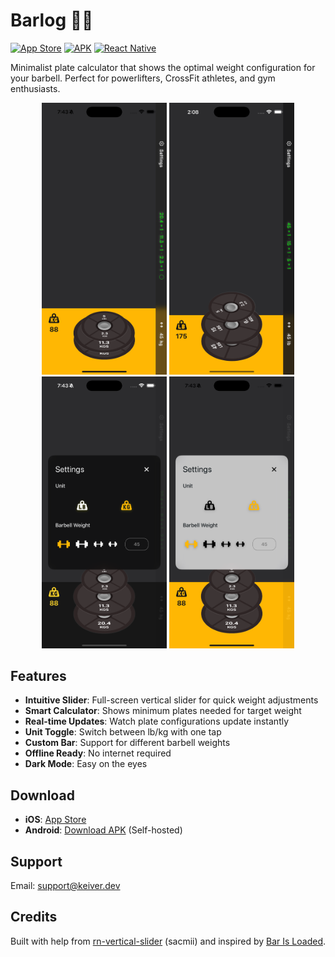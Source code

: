 # Barlog 🏋️‍♂️

[![App Store](https://img.shields.io/badge/Download_on_the-App_Store-black.svg?style=flat-square&logo=apple&logoColor=white)](https://apps.apple.com/us/app/barlog/id6737152762)
[![APK](https://img.shields.io/badge/Download-APK-green.svg?style=flat-square&logo=android&logoColor=white)](https://keiver.dev/lab/barlog)
[![React Native](https://img.shields.io/badge/React_Native-Latest-blue.svg?style=flat-square&logo=react&logoColor=white)](https://reactnative.dev)

Minimalist plate calculator that shows the optimal weight configuration for your barbell. Perfect for powerlifters, CrossFit athletes, and gym enthusiasts.

<div align="center">
  <img src="./assets/screenshots/6.png" alt="Barlog App Demo" width="200" />
  <img src="./assets/screenshots/7.png" alt="Barlog Screenshot" width="200" />
  <img src="./assets/screenshots/4.png" alt="Barlog Screenshot" width="200" />
  <img src="./assets/screenshots/3.png" alt="Barlog Screenshot" width="200" />
</div>

## Features

- **Intuitive Slider**: Full-screen vertical slider for quick weight adjustments
- **Smart Calculator**: Shows minimum plates needed for target weight
- **Real-time Updates**: Watch plate configurations update instantly
- **Unit Toggle**: Switch between lb/kg with one tap
- **Custom Bar**: Support for different barbell weights
- **Offline Ready**: No internet required
- **Dark Mode**: Easy on the eyes

## Download

- **iOS**: [App Store](https://apps.apple.com/us/app/barlog/id6737152762)
- **Android**: [Download APK](https://github.com/keiver/barup/releases) (Self-hosted)

## Support

Email: support@keiver.dev

## Credits

Built with help from [rn-vertical-slider](https://github.com/sacmii/rn-vertical-slider) (sacmii) and inspired by [Bar Is Loaded](https://apps.apple.com/us/app/bar-is-loaded-gym-calculator/id1509374210).
